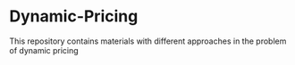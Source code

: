 # Dynamic-Pricing
This repository contains materials with different approaches in the problem of dynamic pricing 
